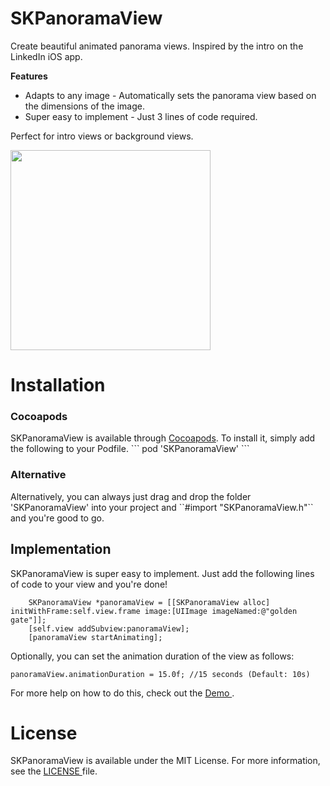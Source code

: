 # SKPanoramaView
Create beautiful animated panorama views. Inspired by the intro on the LinkedIn iOS app.

<b> Features </b>
- Adapts to any image - Automatically sets the panorama view based on the dimensions of the image.
- Super easy to implement - Just 3 lines of code required.

Perfect for intro views or background views.

<img src = "https://github.com/sachinkesiraju/SKPanoramaView/blob/master/linkedin.gif" width = "320px">

<h1> Installation </h1>
<h3> Cocoapods </h3>
SKPanoramaView is available through <a href = "cocoapods.org"> Cocoapods</a>. To install it, simply add the following to your Podfile.
```
pod 'SKPanoramaView'
```
<h3> Alternative </h3>
Alternatively, you can always just drag and drop the folder 'SKPanoramaView' into your project and ``#import "SKPanoramaView.h"`` and you're good to go.

<h2> Implementation </h2>

SKPanoramaView is super easy to implement. Just add the following lines of code to your view and you're done!

```
    SKPanoramaView *panoramaView = [[SKPanoramaView alloc] initWithFrame:self.view.frame image:[UIImage imageNamed:@"golden gate"]];
    [self.view addSubview:panoramaView];
    [panoramaView startAnimating];
```
Optionally, you can set the animation duration of the view as follows:
```
panoramaView.animationDuration = 15.0f; //15 seconds (Default: 10s)
```

For more help on how to do this, check out the <a href = "https://github.com/sachinkesiraju/SKPanoramaView/tree/master/SKPanoramaViewDemo"> Demo </a>.
 
<h1> License </h1>
SKPanoramaView is available under the MIT License. For more information, see the <a href ="https://github.com/sachinkesiraju/SKPanoramaView/blob/master/LICENSE">LICENSE </a> file.
